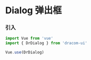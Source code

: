 # Dialog 弹出框

### 引入

```js
import Vue from 'vue'
import { DrDialog } from 'dracom-ui'

Vue.use(DrDialog)
```
